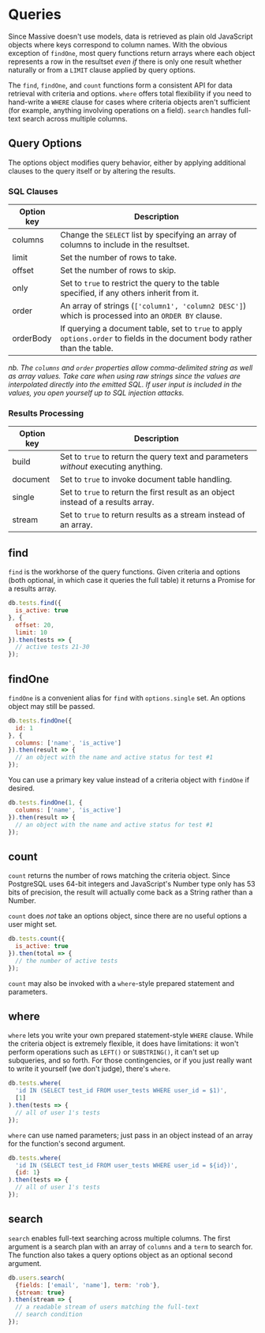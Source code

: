 # Queries

Since Massive doesn't use models, data is retrieved as plain old JavaScript objects where keys correspond to column names. With the obvious exception of `findOne`, most query functions return arrays where each object represents a row in the resultset _even if_ there is only one result whether naturally or from a `LIMIT` clause applied by query options.

The `find`, `findOne`, and `count` functions form a consistent API for data retrieval with criteria and options. `where` offers total flexibility if you need to hand-write a `WHERE` clause for cases where criteria objects aren't sufficient (for example, anything involving operations on a field). `search` handles full-text search across multiple columns.

## Query Options

The options object modifies query behavior, either by applying additional clauses to the query itself or by altering the results.

### SQL Clauses

| Option key | Description |
|------------|-------------|
| columns    | Change the `SELECT` list by specifying an array of columns to include in the resultset. |
| limit      | Set the number of rows to take. |
| offset     | Set the number of rows to skip. |
| only       | Set to `true` to restrict the query to the table specified, if any others inherit from it. |
| order      | An array of strings (`['column1', 'column2 DESC']`) which is processed into an `ORDER BY` clause. |
| orderBody  | If querying a document table, set to `true` to apply `options.order` to fields in the document body rather than the table. |

*nb. The `columns` and `order` properties allow comma-delimited string as well as array values. Take care when using raw strings since the values are interpolated directly into the emitted SQL. If user input is included in the values, you open yourself up to SQL injection attacks.*

### Results Processing

| Option key | Description |
|------------|-------------|
| build      | Set to `true` to return the query text and parameters *without* executing anything. |
| document   | Set to `true` to invoke document table handling. |
| single     | Set to `true` to return the first result as an object instead of a results array. |
| stream     | Set to `true` to return results as a stream instead of an array. |

## find

`find` is the workhorse of the query functions. Given criteria and options (both optional, in which case it queries the full table) it returns a Promise for a results array.

```javascript
db.tests.find({
  is_active: true
}, {
  offset: 20,
  limit: 10
}).then(tests => {
  // active tests 21-30
});
```

## findOne

`findOne` is a convenient alias for `find` with `options.single` set. An options object may still be passed.

```javascript
db.tests.findOne({
  id: 1
}, {
  columns: ['name', 'is_active']
}).then(result => {
  // an object with the name and active status for test #1
});
```

You can use a primary key value instead of a criteria object with `findOne` if desired.

```javascript
db.tests.findOne(1, {
  columns: ['name', 'is_active']
}).then(result => {
  // an object with the name and active status for test #1
});
```

## count

`count` returns the number of rows matching the criteria object. Since PostgreSQL uses 64-bit integers and JavaScript's Number type only has 53 bits of precision, the result will actually come back as a String rather than a Number.

`count` does _not_ take an options object, since there are no useful options a user might set.

```javascript
db.tests.count({
  is_active: true
}).then(total => {
  // the number of active tests
});
```

`count` may also be invoked with a `where`-style prepared statement and parameters.

## where

`where` lets you write your own prepared statement-style `WHERE` clause. While the criteria object is extremely flexible, it does have limitations: it won't perform operations such as `LEFT()` or `SUBSTRING()`, it can't set up subqueries, and so forth. For those contingencies, or if you just really want to write it yourself (we don't judge), there's `where`.

```javascript
db.tests.where(
  'id IN (SELECT test_id FROM user_tests WHERE user_id = $1)',
  [1]
).then(tests => {
  // all of user 1's tests
});
```

`where` can use named parameters; just pass in an object instead of an array for the function's second argument.

```javascript
db.tests.where(
  'id IN (SELECT test_id FROM user_tests WHERE user_id = ${id})',
  {id: 1}
).then(tests => {
  // all of user 1's tests
});
```

## search

`search` enables full-text searching across multiple columns. The first argument is a search plan with an array of `columns` and a `term` to search for. The function also takes a query options object as an optional second argument.

```javascript
db.users.search(
  {fields: ['email', 'name'], term: 'rob'},
  {stream: true}
).then(stream => {
  // a readable stream of users matching the full-text
  // search condition
});
```
